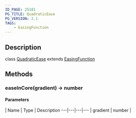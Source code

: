 ```yaml
---
ID_PAGE: 25181
PG_TITLE: QuadraticEase
PG_VERSION: 2.1
TAGS:
    - EasingFunction
---
```

## Description

class [QuadraticEase](/classes/2.3/QuadraticEase) extends [EasingFunction](/classes/2.3/EasingFunction)



## Methods

### easeInCore(gradient) &rarr; number



#### Parameters
 | Name | Type | Description
---|---|---|---
 | gradient | number |   

